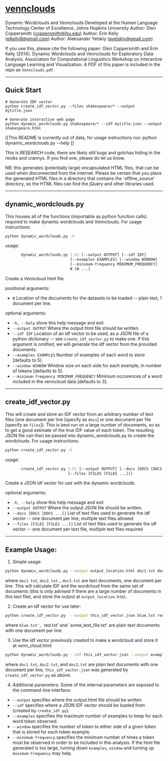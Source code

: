 # [vennclouds](https://github.com/Coppersmith/vennclouds)

Dynamic Wordclouds and Vennclouds
Developed at the Human Language Technology Center of Excellence, Johns Hopkins University
Author: Glen Coppersmith (coppersmith@jhu.edu)
Author: Erin Kelly (elkelly8@gmail.com)
Author: Aleksander Yelskiy (ayelskiy@gmail.com)

If you use this, please cite the following paper:
Glen Coppersmith and Erin Kelly (2014). Dynamic Wordclouds and Vennclouds for Exploratory Data Analysis.
Association for Computational Linguistics Workshop on Interactive Language Learning and Visualization.
A PDF of this paper is included in the repo as `Vennclouds.pdf`.

---
Quick Start
---

```
# Generate IDF vector
python create_idf_vector.py --files shakespeare/* --output mytitle.json

# Generate interactive web page
python dynamic_wordclouds.py shakespeare/* --idf mytitle.json --output shakespeare.html
```

[[This README is currently out of data, for usage instructions run:
python dynamic_wordclouds.py --help ]]


This is _RESEARCH_ code, there are likely still bugs and gotchas hiding in the nooks and crannys. If you find one, please do let us know.

NB: this generates (potentially large) encapsulated HTML files, that can be used when disconnected from the internet. Please be certain that you place the generated HTML files in a directory that contains the `offline_source' directory, so the HTML files can find the jQuery and other libraries used.

---
dynamic_wordclouds.py
---
This houses all of the functions (importable as python function calls) required to make dynamic wordclouds and Vennclouds.
For usage instructions:

```bash
python dynamic_wordclouds.py -h
```

usage:

```bash
       dynamic_wordclouds.py [-h] [--output OUTPUT] [--idf IDF]
                             [--examples EXAMPLES] [--window WINDOW]
                             [--minimum-frequency MINIMUM_FREQUENCY]
                             N [N ...]
```

Create a Venncloud html file.

positional arguments:
  * `N`                 Location of the documents for the datasets to be
                        loaded -- plain text, 1 document per line.

optional arguments:
  *  `-h, --help`           show this help message and exit
  *  `--output OUTPUT`      Where the output html file should be written.
  *  `--idf IDF`            Location of an idf vector to be used, as a JSON file
                            of a python dictionary -- see `create_idf_vector.py`
                            to make one. If this argument is omitted, we will
                            generate the idf vector from the provided documents.
  * `--examples EXAMPLES`   Number of examples of each word to store [defaults to
                            5].
  * `--window WINDOW`       Window size on each side for each example, in number
                            of tokens [defaults to 5].
  * `--minimum-frequency MINIMUM_FREQUENCY`
                        Minimum occurences of a word included in the venncloud
                        data [defaults to 3].

---
create_idf_vector.py
---
This will create and store an IDF vector from an arbitrary number of text files (one document per line [specify as `docs`] or one document per file [specify as `files`]). This is best run on a large number of documents, so as to get a good estimate of the true IDF value of each token. The resulting JSON file can then be passed into dynamic_wordclouds.py to create the wordclouds.
For usage instructions:

```bash
python create_idf_vector.py -h
```

usage:

```bash
       create_idf_vector.py [-h] [--output OUTPUT] [--docs [DOCS [DOCS ...]]]
                            [--files [FILES [FILES ...]]]
```

Create a JSON idf vector for use with the dynamic wordclouds.

optional arguments:
  * `-h, --help`        show this help message and exit
  * `--output OUTPUT`   Where the output JSON file should be written.
  * `--docs [DOCS [DOCS ...]]`
                        List of text files used to generate the idf vector --
                        one document per line, multiple text files allowed
  * `--files [FILES [FILES ...]]`
                        List of text files used to generate the idf vector --
                        one document per text file, multiple text files
                        required


---
Example Usage:
---

1) Simple usage:

```bash
python dynamic_wordclouds.py --output output_location.html doc1.txt doc2.txt doc3.txt
```

where `doc1.txt`, `doc2.txt.`, `doc3.txt` are text documents, one document per line. This will calculate IDF and the wordcloud from the same set of documents (this is only advised if there are a large number of documents in this text file), and store the output at `output_location.html`.

2) Create an idf vector for use later:

```bash
python create_idf_vector.py  --output this_idf_vector.json blue.txt red.txt some_text_file.txt
```

where `blue.txt', `red.txt' and `some_text_file.txt' are plain text documents with one document per line. 

3) Use the idf vector previously created to make a wordcloud and store it at venn_cloud.html

```bash
python dynamic_wordclouds.py --idf this_idf_vector.json --output example_venncloud.html doc1.txt doc2.txt doc3.txt
```

where `doc1.txt`, `doc2.txt`, and `doc3.txt`  are plain text documents with one document per line, `this_idf_vector.json` was generated by `create_idf_vector.py` as above. 

4) Additional parameters:
Some of the internal parameters are exposed to the command-line interface:
  * `--output` specifies where the output.html file should be written
  * `--idf` specifies where a JSON IDF vector should be loaded from (created by `create_idf.py`).
  * `--examples` specifies the maximum number of examples to keep for each word token observed.
  * `--window` specifies the number of token to either side of a given token that is stored for each token example.
  * `--minimum-frequency` specifies the minimum number of times a token must be observed in order to be included in this analysis.
If the html file generated is too large, turning down `examples`, `window` and turning up `minimum-frequency` may help.
